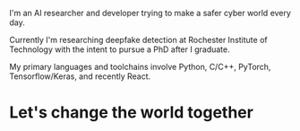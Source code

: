 I'm an AI researcher and developer trying to make a safer cyber world every day. 

Currently I'm researching deepfake detection at Rochester Institute of Technology with the intent to pursue a PhD after I graduate.

My primary languages and toolchains involve Python, C/C++, PyTorch, Tensorflow/Keras, and recently React.

# Let's change the world together
<!---
bwb5165/bwb5165 is a ✨ special ✨ repository because its `README.md` (this file) appears on your GitHub profile.
You can click the Preview link to take a look at your changes.
--->
